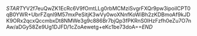 $START$YV2f7euQwZK1EcRc6V9fOmtLLg0rbMCMziSvgrFXQr9pw3ipoilCPT0qB0YWR+UbrFZqnl9M57mxPeSitjK3wVy0woXNnfKoWiBh2zKDBmoAf9kJDK9ORx2qcxQccmbxDt8NMWe3g9c886Br7bjQp3fPKRnS0lHzFzfh0eZu7O7nAw/aDGy58Ze9Ug1DJFD/1cZoAewetg+eKc1be73doA==$END$